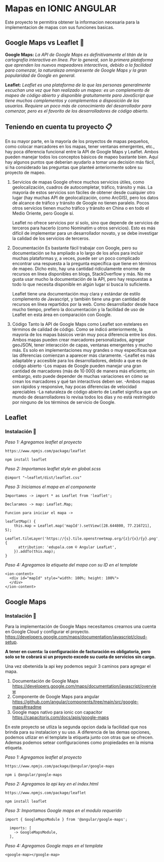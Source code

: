 # Mapas en IONIC ANGULAR

Este proyecto te permitira obtener la informacion necesaria para la implementacion de mapas con sus funciones basicas.

## Google Maps vs Leaflet 🚀

**Google Maps:** _La API de Google Maps es definitivamente el titán de la cartografía interactiva en línea. Por lo general, son la primera plataforma que aprenden los nuevos mapeadores interactivos, debido a la facilidad para comenzar, la naturaleza omnipresente de Google Maps y la gran popularidad de Google en general._

**Leaflet:** _Leaflet es una plataforma de la que las personas generalmente escuchan una vez que han realizado un mapeo: es un complemento de mapeo de código abierto y disponible gratuitamente para JavaScript que tiene muchos complementos y complementos a disposición de los usuarios. Requiere un poco más de conocimiento del desarrollador para comenzar, pero es el favorito de los desarrolladores de código abierto._

## Teniendo en cuenta tu proyecto 📋

En su mayor parte, en la mayoría de los proyectos de mapas pequeños, como colocar marcadores en los mapas, tener ventanas emergentes, etc., hay poca diferencia funcional entre la API de Google Maps y Leaflet. Ambos pueden manejar todos los conceptos básicos de mapeo bastante bien.
Aquí hay algunos puntos que deberían ayudarlo a tomar una decisión más fácil, si ha considerado las preguntas que planteé anteriormente sobre su proyecto de mapeo.

1. Servicios de mapas
   Google ofrece muchos servicios útiles, como geolocalización, cuadros de autocompletar, tráfico, tránsito y más. La mayoría de estos servicios son fáciles de obtener desde cualquier otro lugar (hay muchas API de geolocalización, como ArcGIS), pero los datos de alcance de tráfico y tránsito de Google no tienen paralelo. Pocos otros servicios tienen mucho tráfico y tránsito en China o en todo el Medio Oriente, pero Google sí.

   Leaflet no ofrece servicios por sí solo, sino que depende de servicios de terceros para hacerlo (como Nominatim u otros servicios). Esto es más difícil de implementar para un desarrollador novato, y se debe investigar la calidad de los servicios de terceros.

2. Documentación
   Es bastante fácil trabajar con Google, pero su documentación se ha ampliado a lo largo de los años para incluir muchas plataformas y, a veces, puede ser un poco complicado encontrar una respuesta a la pregunta específica que tiene en términos de mapeo. Dicho esto, hay una cantidad ridículamente enorme de recursos en línea disponibles en blogs, StackOverflow y más. No me gusta usar mucho la documentación de la API, pero hay respuestas a todo lo que necesita disponible en algún lugar si busca lo suficiente.

   Leaflet tiene una documentación muy clara y estándar de estilo complemento de Javascript, y también tiene una gran cantidad de recursos en línea repartidos por la web. Como desarrollador desde hace mucho tiempo, prefiero la documentación y la facilidad de uso de Leaflet en esta área en comparación con Google.

3. Código
   Tanto la API de Google Maps como Leaflet son estelares en términos de calidad de código. Como se indicó anteriormente, la mayoría de los mapas básicos verán muy poca diferencia entre los dos. Ambos mapas pueden crear marcadores personalizados, agregar geoJSON, tener interacción de capas, ventanas emergentes y mucho más. Es solo en implementaciones muy grandes o muy específicas que las diferencias comienzan a aparecer más claramente.
   -Leaflet es más adaptable y accesible para los desarrolladores, debido a que es de código abierto
   -Los mapas de Google pueden manejar una gran cantidad de marcadores (más de 10 000) de manera más eficiente; sin embargo, esto puede depender de muchas variaciones en cómo se crean los marcadores y qué tan interactivos deben ser.
   -Ambos mapas son rápidos y responsive, hay pocas diferencias de velocidad apreciables
   -La naturaleza de código abierto de Leaflet significa que un mundo de desarrolladores lo revisa todos los días y no está restringido por ninguno de los términos de servicio de Google.

## Leaflet

### Instalación 🔧

_Paso 1: Agregamos leaflet al proyecto_

```
https://www.npmjs.com/package/leaflet

npm install leaflet
```

_Paso 2: Importamos leaflet style en global.scss_

```
@import "~leaflet/dist/leaflet.css"
```

_Paso 3: Iniciamos el mapa en el componente_

```
Importamos -> import * as Leaflet from 'leaflet';

Declaramos -> map: Leaflet.Map;

Funcion para iniciar el mapa ->

leafletMap() {
    this.map = Leaflet.map('mapId').setView([28.644800, 77.216721], 5);
    Leaflet.tileLayer('https://{s}.tile.openstreetmap.org/{z}/{x}/{y}.png', {
      attribution: 'edupala.com © Angular LeafLet',
    }).addTo(this.map);
}

```

_Paso 4: Agregamos la etiqueta del mapa con su ID en el template_

```
<ion-content>
  <div id="mapId" style="width: 100%; height: 100%">
  </div>
</ion-content>
```

## Google Maps

### Instalación 🔧

Para la implementación de Google Maps necesitamos crearnos una cuenta en Google Cloud y configurar el proyecto. https://developers.google.com/maps/documentation/javascript/cloud-setup.

**A tener en cuenta: la configuración de facturación es obligatoria, pero solo se te cobrará si un proyecto excede su cuota de servicios sin cargo.**

Una vez obetenida la api key podemos seguir 3 caminos para agregar el mapa.

1. Documentación de Google Maps https://developers.google.com/maps/documentation/javascript/overview
2. Componente de Google Maps para angular https://github.com/angular/components/tree/main/src/google-maps#readme
3. Google maps nativo para ionic con capacitor https://capacitorjs.com/docs/apis/google-maps

En este proyecto se utliza la segunda opcion dada la facilidad que nos brinda para su instalacion y su uso. A diferencia de las demas opciones, podemos utlizar en el template la etiqueta <google-maps> junto con otras que se ofrecen. Ademas podemos setear configuraciones como propiedades en la misma etiqueta.

_Paso 1: Agregamos leaflet al proyecto_

```
https://www.npmjs.com/package/@angular/google-maps

npm i @angular/google-maps
```

_Paso 2: Agregamos la api key en el index.html_

```
https://www.npmjs.com/package/leaflet

npm install leaflet
```

_Paso 3: Importamos Google maps en el modulo requerido_

```
import { GoogleMapsModule } from '@angular/google-maps';

  imports: [
    -> GoogleMapsModule,
  ],
```

_Paso 4: Agregamos Google maps en el template_

```
<google-map></google-map>
```
